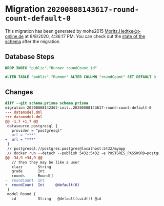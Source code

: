 # Migration `20200808143617-round-count-default-0`

This migration has been generated by mohe2015 <Moritz.Hedtke@t-online.de> at 8/8/2020, 4:36:17 PM.
You can check out the [state of the schema](./schema.prisma) after the migration.

## Database Steps

```sql
DROP INDEX "public"."Runner_roundCount_id"

ALTER TABLE "public"."Runner" ALTER COLUMN "roundCount" SET DEFAULT 0
```

## Changes

```diff
diff --git schema.prisma schema.prisma
migration 20200808142302-init..20200808143617-round-count-default-0
--- datamodel.dml
+++ datamodel.dml
@@ -1,7 +1,7 @@
 datasource postgresql {
   provider = "postgresql"
-  url = "***"
+  url = "***"
 }
 // postgresql://postgres:postgres@localhost:5432/myapp
 // docker run --detach --publish 5432:5432 -e POSTGRES_PASSWORD=postgres --name postgres postgres:10.12
@@ -34,9 +34,9 @@
   // then they may be like a user
   clazz       String
   grade       Int
   rounds      Round[]
-  roundCount  Int
+  roundCount  Int     @default(0)
 }
 model Round {
   id          String   @default(cuid()) @id
```


